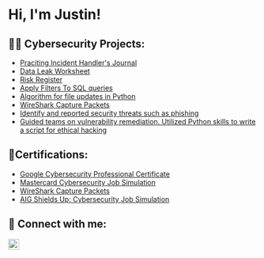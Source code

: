 <h1>Hi, I'm Justin! </h1>


<h2>👨‍💻 Cybersecurity Projects:</h2>

  - [Praciting Incident Handler's Journal](https://github.com/JustinMills2024/Incident-Handler-s-Journal)
  - [Data Leak Worksheet](https://github.com/JustinMills2024/Data-Leak-Worksheet)
  - [Risk Register](https://github.com/JustinMills2024/Risk-Register)
  - [Apply Filters To SQL queries](https://github.com/JustinMills2024/Apply-filters-to-SQL-queries)
  - [Algorithm for file updates in Python](https://github.com/JustinMills2024/Algorithm-for-file-updates-in-Python)
  - [WireShark Capture Packets](https://github.com/JustinMills2024/WireShark-Capture-Packets)
  - [ Identify and reported security threats such as phishing]( https://github.com/JustinMills2024/Mastercard-s-Security-Awareness-Team)
  - [Guided teams on vulnerability remediation. Utilized Python skills to write a script for ethical hacking](https://github.com/JustinMills2024/Shields-Up-Cybersecurity-Job-Simulation)
  
  
   
<h2>🧾Certifications:</h2>

  - [Google Cybersecurity Professional Certificate](https://coursera.org/share/80d66e72421f0335f37a93b727ec0b7e)
  - [Mastercard Cybersecurity Job Simulation ](https://forage-uploads-prod.s3.amazonaws.com/completion-certificates/mastercard/vcKAB5yYAgvemepGQ_Mastercard_Gbre66THDD4RTWJvt_1708235815851_completion_certificate.pdf)
  - [WireShark Capture Packets](https://www.coursera.org/account/accomplishments/verify/MBNE9DQKY69L)
  - [AIG Shields Up: Cybersecurity Job Simulation](https://forage-uploads-prod.s3.amazonaws.com/completion-certificates/AIG/2ZFnEGEDKTQMtEv9C_AIG_Gbre66THDD4RTWJvt_1708235813440_completion_certificate.pdf)

<h2> 🤳 Connect with me:</h2>

[<img align="left" alt="JoshMadakor | LinkedIn" width="22px" src="https://cdn.jsdelivr.net/npm/simple-icons@v3/icons/linkedin.svg" />][linkedin]


[linkedin]: https://linkedin.com/in/justin-mills-cybersecurity

<!--
**joshmadakor1/joshmadakor1** is a ✨ _special_ ✨ repository because its `README.md` (this file) appears on your GitHub profile.

Here are some ideas to get you started:

- 🔭 I’m currently working on ...
- 🌱 I’m currently learning ...
- 👯 I’m looking to collaborate on ...
- 🤔 I’m looking for help with ...
- 💬 Ask me about ...
- 📫 How to reach me: ...
- 😄 Pronouns: ...
- ⚡ Fun fact: ...
-->
